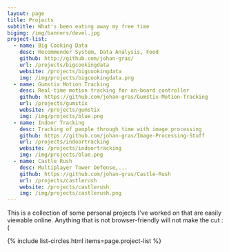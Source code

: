 ```yaml
---
layout: page
title: Projects
subtitle: What's been eating away my free time
bigimg: /img/banners/devel.jpg
project-list:
  - name: Big Cooking Data
    desc: Recommender System, Data Analysis, Food
    github: http://github.com/johan-gras/
    url: /projects/bigcookingdata
    website: /projects/bigcookingdata
    img: /img/projects/bigcookingdata.png
  - name: Gumstix Motion Tracking
    desc: Real-time motion tracking for on-board controller
    github: https://github.com/johan-gras/Gumstix-Motion-Tracking
    url: /projects/gumstix
    website: /projects/gumstix
    img: /img/projects/blue.png
  - name: Indoor Tracking
    desc: Tracking of people through time with image processing
    github: https://github.com/johan-gras/Image-Processing-Stuff
    url: /projects/indoortracking
    website: /projects/indoortracking
    img: /img/projects/blue.png
  - name: Castle Rush
    desc: Multiplayer Tower Defense,...
    github: https://github.com/johan-gras/Castle-Rush
    url: /projects/castlerush
    website: /projects/castlerush
    img: /img/projects/castlerush.png
---
```


This is a collection of some personal projects I've worked on that are easily viewable online. Anything that is not browser-friendly will not make the cut :( 

{% include list-circles.html items=page.project-list %}
